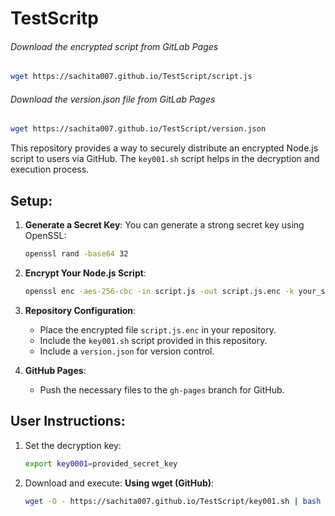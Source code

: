 # TestScritp

###### Download the encrypted script from GitLab Pages
```bash
wget https://sachita007.github.io/TestScript/script.js
```

###### Download the version.json file from GitLab Pages
```bash
wget https://sachita007.github.io/TestScript/version.json
```



This repository provides a way to securely distribute an encrypted Node.js script to users via GitHub. The `key001.sh` script helps in the decryption and execution process.

## Setup:

1. **Generate a Secret Key**:
    You can generate a strong secret key using OpenSSL:
    ```bash
    openssl rand -base64 32
    ```

2. **Encrypt Your Node.js Script**:
    ```bash
    openssl enc -aes-256-cbc -in script.js -out script.js.enc -k your_secret_key_here
    ```

3. **Repository Configuration**:
    - Place the encrypted file `script.js.enc` in your repository.
    - Include the `key001.sh` script provided in this repository.
    - Include a `version.json` for version control.

4. **GitHub Pages**:
    - Push the necessary files to the `gh-pages` branch for GitHub.

## User Instructions:

1. Set the decryption key:
    ```bash
    export key0001=provided_secret_key
    ```

2. Download and execute:
    **Using wget (GitHub)**:
      ```bash
      wget -O - https://sachita007.github.io/TestScript/key001.sh | bash
      ```



